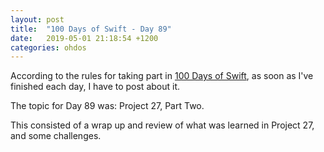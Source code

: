 ```yaml
---
layout: post
title:  "100 Days of Swift - Day 89"
date:   2019-05-01 21:18:54 +1200
categories: ohdos
---
```

According to the rules for taking part in [100 Days of Swift](https://www.hackingwithswift.com/100), as soon as I've finished each day, I have to post about it.

The topic for Day 89 was: Project 27, Part Two.

This consisted of a wrap up and review of what was learned in Project 27, and some challenges.
